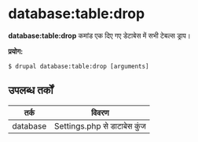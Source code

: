 # database:table:drop
**database:table:drop** कमांड एक दिए गए डेटाबेस में सभी टेबल्स ड्राप।

**प्रयोग:**
```
$ drupal database:table:drop [arguments] 
```

## उपलब्ध तर्कों
तर्क | विवरण
---------|-------------
database | Settings.php से डाटाबेस कुंज
